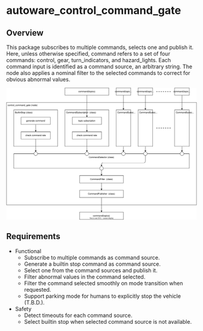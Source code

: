 # autoware_control_command_gate

## Overview

This package subscribes to multiple commands, selects one and publish it.
Here, unless otherwise specified, command refers to a set of four commands: control, gear, turn_indicators, and hazard_lights.
Each command input is identified as a command source, an arbitrary string.
The node also applies a nominal filter to the selected commands to correct for obvious abnormal values.

![dataflow](./doc/dataflow.drawio.svg)

## Requirements

- Functional
  - Subscribe to multiple commands as command source.
  - Generate a builtin stop command as command source.
  - Select one from the command sources and publish it.
  - Filter abnormal values in the command selected.
  - Filter the command selected smoothly on mode transition when requested.
  - Support parking mode for humans to explicitly stop the vehicle (T.B.D.).
- Safety
  - Detect timeouts for each command source.
  - Select builtin stop when selected command source is not available.
